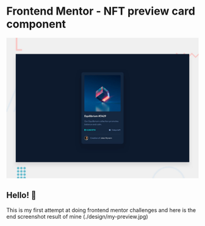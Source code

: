 # Frontend Mentor - NFT preview card component

![Design preview for the NFT preview card component coding challenge](./design/desktop-preview.jpg)

## Hello! 👋

This is my first attempt at doing frontend mentor challenges and here is the end screenshot result of mine (./design/my-preview.jpg)
